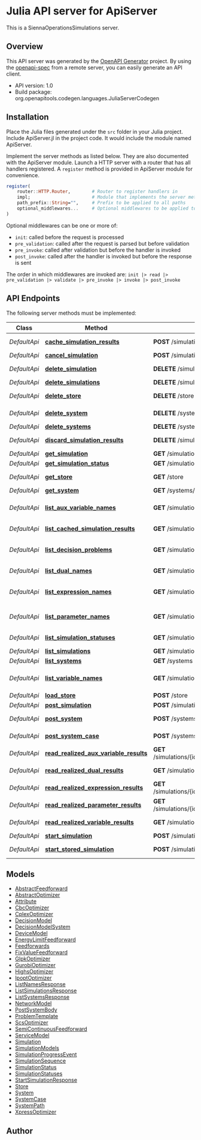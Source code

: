 # Julia API server for ApiServer

This is a SiennaOperationsSimulations server.

## Overview
This API server was generated by the [OpenAPI Generator](https://openapi-generator.tech) project.  By using the [openapi-spec](https://openapis.org) from a remote server, you can easily generate an API client.

- API version: 1.0
- Build package: org.openapitools.codegen.languages.JuliaServerCodegen


## Installation
Place the Julia files generated under the `src` folder in your Julia project. Include ApiServer.jl in the project code.
It would include the module named ApiServer.

Implement the server methods as listed below. They are also documented with the ApiServer module.
Launch a HTTP server with a router that has all handlers registered. A `register` method is provided in ApiServer module for convenience.

```julia
register(
    router::HTTP.Router,        # Router to register handlers in
    impl;                       # Module that implements the server methods
    path_prefix::String="",     # Prefix to be applied to all paths
    optional_middlewares...     # Optional middlewares to be applied to all handlers
)
```

Optional middlewares can be one or more of:
- `init`: called before the request is processed
- `pre_validation`: called after the request is parsed but before validation
- `pre_invoke`: called after validation but before the handler is invoked
- `post_invoke`: called after the handler is invoked but before the response is sent

The order in which middlewares are invoked are:
`init |> read |> pre_validation |> validate |> pre_invoke |> invoke |> post_invoke`


## API Endpoints

The following server methods must be implemented:

Class | Method | HTTP request | Description
------------ | ------------- | ------------- | -------------
*DefaultApi* | [**cache_simulation_results**](docs/DefaultApi.md#cache_simulation_results) | **POST** /simulations/{id}/cache_results | Cache the results for a simulation.
*DefaultApi* | [**cancel_simulation**](docs/DefaultApi.md#cancel_simulation) | **POST** /simulations/{id}/cancel | Cancel a simulation.
*DefaultApi* | [**delete_simulation**](docs/DefaultApi.md#delete_simulation) | **DELETE** /simulations/{name} | Remove a stored simulation.
*DefaultApi* | [**delete_simulations**](docs/DefaultApi.md#delete_simulations) | **DELETE** /simulations | Delete all simulations.
*DefaultApi* | [**delete_store**](docs/DefaultApi.md#delete_store) | **DELETE** /store | Delete the contents of the data store.
*DefaultApi* | [**delete_system**](docs/DefaultApi.md#delete_system) | **DELETE** /systems/{uuid} | Remove a loaded power system.
*DefaultApi* | [**delete_systems**](docs/DefaultApi.md#delete_systems) | **DELETE** /systems | Delete all systems.
*DefaultApi* | [**discard_simulation_results**](docs/DefaultApi.md#discard_simulation_results) | **DELETE** /simulations/{id}/cache_results | Discard the cached results for a simulation.
*DefaultApi* | [**get_simulation**](docs/DefaultApi.md#get_simulation) | **GET** /simulations/{name} | Retrieve one simulation.
*DefaultApi* | [**get_simulation_status**](docs/DefaultApi.md#get_simulation_status) | **GET** /simulations/{id}/status | Get simulation status.
*DefaultApi* | [**get_store**](docs/DefaultApi.md#get_store) | **GET** /store | Get the contents of the data store.
*DefaultApi* | [**get_system**](docs/DefaultApi.md#get_system) | **GET** /systems/{uuid} | Retrieve one system.
*DefaultApi* | [**list_aux_variable_names**](docs/DefaultApi.md#list_aux_variable_names) | **GET** /simulations/{id}/problems/{problem_name}/aux_variables | Retrieve the aux_variable names in a decision problem.
*DefaultApi* | [**list_cached_simulation_results**](docs/DefaultApi.md#list_cached_simulation_results) | **GET** /simulations/cache_results | Return the simulations with cached results.
*DefaultApi* | [**list_decision_problems**](docs/DefaultApi.md#list_decision_problems) | **GET** /simulations/{id}/decision_problems | Retrieve the decision problem names in a simulation.
*DefaultApi* | [**list_dual_names**](docs/DefaultApi.md#list_dual_names) | **GET** /simulations/{id}/problems/{problem_name}/duals | Retrieve the dual names in a decision problem.
*DefaultApi* | [**list_expression_names**](docs/DefaultApi.md#list_expression_names) | **GET** /simulations/{id}/problems/{problem_name}/expressions | Retrieve the expression names in a decision problem.
*DefaultApi* | [**list_parameter_names**](docs/DefaultApi.md#list_parameter_names) | **GET** /simulations/{id}/problems/{problem_name}/parameters | Retrieve the parameter names in a decision problem.
*DefaultApi* | [**list_simulation_statuses**](docs/DefaultApi.md#list_simulation_statuses) | **GET** /simulations/statuses | Check status for all simulations.
*DefaultApi* | [**list_simulations**](docs/DefaultApi.md#list_simulations) | **GET** /simulations | Retrieve all simulations.
*DefaultApi* | [**list_systems**](docs/DefaultApi.md#list_systems) | **GET** /systems | Retrieve all systems.
*DefaultApi* | [**list_variable_names**](docs/DefaultApi.md#list_variable_names) | **GET** /simulations/{id}/problems/{problem_name}/variables | Retrieve the variable names in a decision problem.
*DefaultApi* | [**load_store**](docs/DefaultApi.md#load_store) | **POST** /store | Load saved data.
*DefaultApi* | [**post_simulation**](docs/DefaultApi.md#post_simulation) | **POST** /simulations | Store a power simulation.
*DefaultApi* | [**post_system**](docs/DefaultApi.md#post_system) | **POST** /systems | Load a power system from a file path.
*DefaultApi* | [**post_system_case**](docs/DefaultApi.md#post_system_case) | **POST** /systems/{category}/{name} | Load a power system with PowerSystemCaseBuilder.
*DefaultApi* | [**read_realized_aux_variable_results**](docs/DefaultApi.md#read_realized_aux_variable_results) | **GET** /simulations/{id}/problems/{problem_name}/aux_variables/{aux_variable_name}/realized_results | Retrieve the realized results for a aux_variable.
*DefaultApi* | [**read_realized_dual_results**](docs/DefaultApi.md#read_realized_dual_results) | **GET** /simulations/{id}/problems/{problem_name}/duals/{dual_name}/realized_results | Retrieve the realized results for a dual.
*DefaultApi* | [**read_realized_expression_results**](docs/DefaultApi.md#read_realized_expression_results) | **GET** /simulations/{id}/problems/{problem_name}/expressions/{expression_name}/realized_results | Retrieve the realized results for a expression.
*DefaultApi* | [**read_realized_parameter_results**](docs/DefaultApi.md#read_realized_parameter_results) | **GET** /simulations/{id}/problems/{problem_name}/parameters/{parameter_name}/realized_results | Retrieve the realized results for a parameter.
*DefaultApi* | [**read_realized_variable_results**](docs/DefaultApi.md#read_realized_variable_results) | **GET** /simulations/{id}/problems/{problem_name}/variables/{variable_name}/realized_results | Retrieve the realized results for a variable.
*DefaultApi* | [**start_simulation**](docs/DefaultApi.md#start_simulation) | **POST** /simulations/start | Start a power simulation.
*DefaultApi* | [**start_stored_simulation**](docs/DefaultApi.md#start_stored_simulation) | **POST** /simulations/{id}/start | Start a simulation that was previously stored.



## Models

 - [AbstractFeedforward](docs/AbstractFeedforward.md)
 - [AbstractOptimizer](docs/AbstractOptimizer.md)
 - [Attribute](docs/Attribute.md)
 - [CbcOptimizer](docs/CbcOptimizer.md)
 - [CplexOptimizer](docs/CplexOptimizer.md)
 - [DecisionModel](docs/DecisionModel.md)
 - [DecisionModelSystem](docs/DecisionModelSystem.md)
 - [DeviceModel](docs/DeviceModel.md)
 - [EnergyLimitFeedforward](docs/EnergyLimitFeedforward.md)
 - [Feedforwards](docs/Feedforwards.md)
 - [FixValueFeedforward](docs/FixValueFeedforward.md)
 - [GlpkOptimizer](docs/GlpkOptimizer.md)
 - [GurobiOptimizer](docs/GurobiOptimizer.md)
 - [HighsOptimizer](docs/HighsOptimizer.md)
 - [IpoptOptimizer](docs/IpoptOptimizer.md)
 - [ListNamesResponse](docs/ListNamesResponse.md)
 - [ListSimulationsResponse](docs/ListSimulationsResponse.md)
 - [ListSystemsResponse](docs/ListSystemsResponse.md)
 - [NetworkModel](docs/NetworkModel.md)
 - [PostSystemBody](docs/PostSystemBody.md)
 - [ProblemTemplate](docs/ProblemTemplate.md)
 - [ScsOptimizer](docs/ScsOptimizer.md)
 - [SemiContinuousFeedforward](docs/SemiContinuousFeedforward.md)
 - [ServiceModel](docs/ServiceModel.md)
 - [Simulation](docs/Simulation.md)
 - [SimulationModels](docs/SimulationModels.md)
 - [SimulationProgressEvent](docs/SimulationProgressEvent.md)
 - [SimulationSequence](docs/SimulationSequence.md)
 - [SimulationStatus](docs/SimulationStatus.md)
 - [SimulationStatuses](docs/SimulationStatuses.md)
 - [StartSimulationResponse](docs/StartSimulationResponse.md)
 - [Store](docs/Store.md)
 - [System](docs/System.md)
 - [SystemCase](docs/SystemCase.md)
 - [SystemPath](docs/SystemPath.md)
 - [XpressOptimizer](docs/XpressOptimizer.md)



## Author



